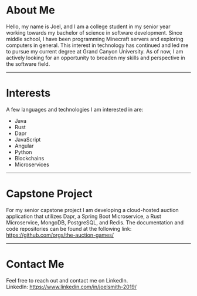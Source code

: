 # About Me
Hello, my name is Joel, and I am a college student in my senior year working towards my bachelor of science in software development. Since middle school, I have been programming Minecraft servers and exploring computers in general. This interest in technology has continued and led me to pursue my current degree at Grand Canyon University. As of now, I am actively looking for an opportunity to broaden my skills and perspective in the software field.

***

# Interests
A few languages and technologies I am interested in are:
- Java
- Rust
- Dapr
- JavaScript
- Angular
- Python
- Blockchains
- Microservices

***

# Capstone Project
For my senior capstone project I am developing a cloud-hosted auction application that utilizes Dapr, a Spring Boot Microservice, a Rust Microservice, MongoDB, PostgreSQL, and Redis. The documentation and code repositories can be found at the following link: https://github.com/orgs/the-auction-games/

***

# Contact Me
Feel free to reach out and contact me on LinkedIn.  
LinkedIn: https://www.linkedin.com/in/joelsmith-2019/
